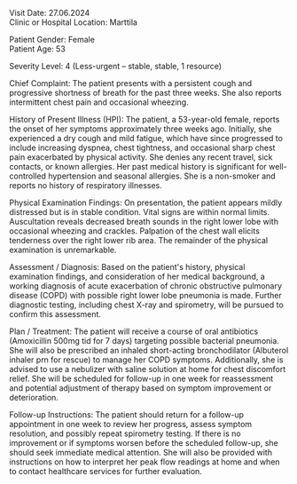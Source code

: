 Visit Date: 27.06.2024  
Clinic or Hospital Location: Marttila  

Patient Gender: Female  
Patient Age: 53  

Severity Level: 4 (Less-urgent – stable, stable, 1 resource)

Chief Complaint: The patient presents with a persistent cough and progressive shortness of breath for the past three weeks. She also reports intermittent chest pain and occasional wheezing.

History of Present Illness (HPI): The patient, a 53-year-old female, reports the onset of her symptoms approximately three weeks ago. Initially, she experienced a dry cough and mild fatigue, which have since progressed to include increasing dyspnea, chest tightness, and occasional sharp chest pain exacerbated by physical activity. She denies any recent travel, sick contacts, or known allergies. Her past medical history is significant for well-controlled hypertension and seasonal allergies. She is a non-smoker and reports no history of respiratory illnesses.

Physical Examination Findings: On presentation, the patient appears mildly distressed but is in stable condition. Vital signs are within normal limits. Auscultation reveals decreased breath sounds in the right lower lobe with occasional wheezing and crackles. Palpation of the chest wall elicits tenderness over the right lower rib area. The remainder of the physical examination is unremarkable.

Assessment / Diagnosis: Based on the patient's history, physical examination findings, and consideration of her medical background, a working diagnosis of acute exacerbation of chronic obstructive pulmonary disease (COPD) with possible right lower lobe pneumonia is made. Further diagnostic testing, including chest X-ray and spirometry, will be pursued to confirm this assessment.

Plan / Treatment: The patient will receive a course of oral antibiotics (Amoxicillin 500mg tid for 7 days) targeting possible bacterial pneumonia. She will also be prescribed an inhaled short-acting bronchodilator (Albuterol inhaler prn for rescue) to manage her COPD symptoms. Additionally, she is advised to use a nebulizer with saline solution at home for chest discomfort relief. She will be scheduled for follow-up in one week for reassessment and potential adjustment of therapy based on symptom improvement or deterioration.

Follow-up Instructions: The patient should return for a follow-up appointment in one week to review her progress, assess symptom resolution, and possibly repeat spirometry testing. If there is no improvement or if symptoms worsen before the scheduled follow-up, she should seek immediate medical attention. She will also be provided with instructions on how to interpret her peak flow readings at home and when to contact healthcare services for further evaluation.